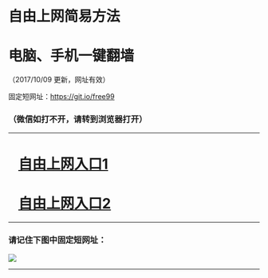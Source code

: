 ﻿# 自由上网简易方法

# 电脑、手机一键翻墙

（2017/10/09 更新，网址有效）

固定短网址：https://git.io/free99

### （微信如打不开，请转到浏览器打开）


***





# &nbsp;&nbsp; <a href="http://ft292046648.fwq-tz-1001.info/fwqtz01.html?t=100900110111 " target="_blank">自由上网入口1</a>
# &nbsp;&nbsp; <a href="http://ft1149311584.fwq-tz-1002.info/fwqtz02.html?t=100900110172 " target="_blank">自由上网入口2</a>
***

### 请记住下图中固定短网址：

<img src="https://s3-us-west-2.amazonaws.com/fwq-1001/yjfq-20170905okok.png" /> 


***

